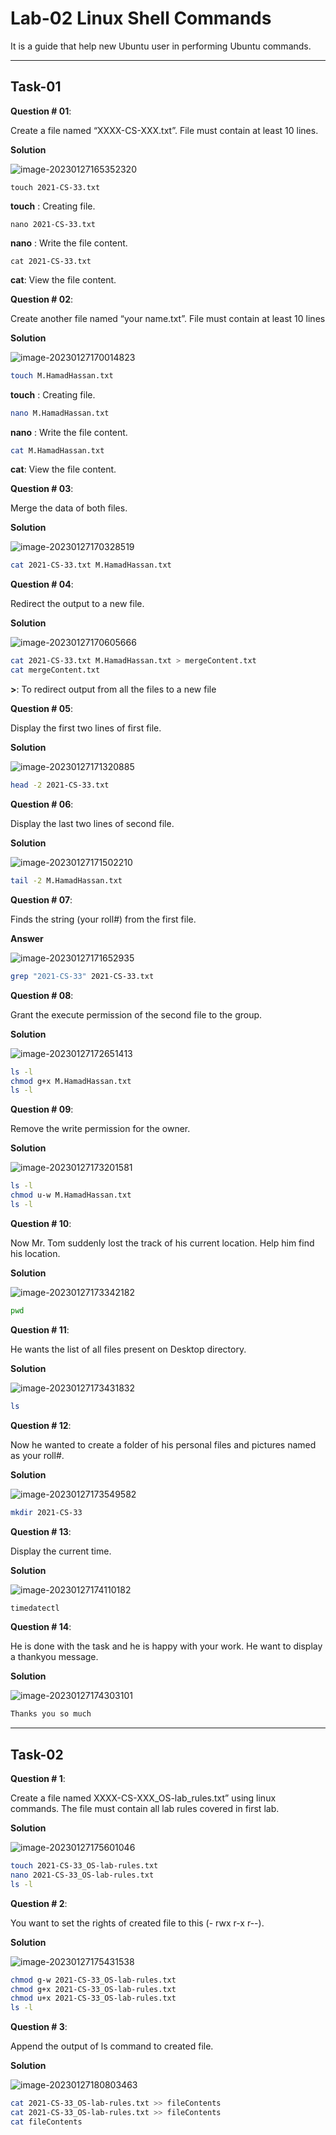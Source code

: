 

# Lab-02 Linux Shell Commands

It is a guide that help new Ubuntu user in performing Ubuntu commands.

---

## Task-01

**Question # 01**: 

Create a file named “XXXX-CS-XXX.txt”. File must contain at least 10 lines.

**Solution**

![image-20230127165352320](image-20230127165352320.png)

```
touch 2021-CS-33.txt
```

**touch** : Creating file.

```
nano 2021-CS-33.txt
```

**nano** : Write the file content.

```
cat 2021-CS-33.txt
```

**cat**: View the file content.

**Question # 02**: 

Create another file named “your name.txt”. File must contain at least 10 lines

**Solution**

![image-20230127170014823](image-20230127170014823.png)

```bash
touch M.HamadHassan.txt
```

**touch** : Creating file.

```bash
nano M.HamadHassan.txt
```

**nano** : Write the file content.

```bash
cat M.HamadHassan.txt
```

**cat**: View the file content.

**Question # 03**: 

Merge the data of both files.

**Solution**

![image-20230127170328519](image-20230127170328519.png)

```bash
cat 2021-CS-33.txt M.HamadHassan.txt
```

**Question # 04**:

Redirect the output to a new file.

**Solution**

![image-20230127170605666](image-20230127170605666.png)

````bash
cat 2021-CS-33.txt M.HamadHassan.txt > mergeContent.txt
cat mergeContent.txt
````

**>**: To redirect output from all the files to a new file

**Question # 05**:

Display the first two lines of first file.

**Solution**

![image-20230127171320885](image-20230127171320885.png)

```bash
head -2 2021-CS-33.txt
```

**Question # 06**: 

Display the last two lines of second file.

**Solution**

![image-20230127171502210](image-20230127171502210.png)

```bash
tail -2 M.HamadHassan.txt
```

**Question # 07**: 

Finds the string (your roll#) from the first file.

**Answer**

![image-20230127171652935](image-20230127171652935.png)

```bash
grep "2021-CS-33" 2021-CS-33.txt
```

**Question # 08**: 

Grant the execute permission of the second file to the group.

**Solution**

![image-20230127172651413](image-20230127172651413.png)

```bash
ls -l
chmod g+x M.HamadHassan.txt
ls -l
```

**Question # 09**: 

Remove the write permission for the owner.

**Solution**

![image-20230127173201581](image-202301271730295482.png)

```bash
ls -l
chmod u-w M.HamadHassan.txt
ls -l
```

**Question # 10**: 

Now Mr. Tom suddenly lost the track of his current location. Help him find his
location.

**Solution**

![image-20230127173342182](image-20230127173342182.png)

```bash
pwd
```

**Question # 11**: 

He wants the list of all files present on Desktop directory.

**Solution**

![image-20230127173431832](image-20230127173431832.png)

```bash
ls
```



**Question # 12**: 

Now he wanted to create a folder of his personal files and pictures named as
your roll#.

**Solution**

![image-20230127173549582](image-20230127173549582.png)

```bash
mkdir 2021-CS-33
```

**Question # 13**: 

Display the current time.

**Solution**

![image-20230127174110182](image-20230127174110182.png)

```bash
timedatectl
```

**Question # 14**: 

He is done with the task and he is happy with your work. He want to display a
thankyou message.

**Solution**

![image-20230127174303101](image-20230127174303101.png)

```bash
Thanks you so much
```

---

## Task-02

**Question # 1**: 

Create a file named XXXX-CS-XXX_OS-lab_rules.txt” using linux commands.
The file must contain all lab rules covered in first lab.

**Solution**

![image-20230127175601046](image-20230127175601046.png)



````bash
touch 2021-CS-33_OS-lab-rules.txt
nano 2021-CS-33_OS-lab-rules.txt
ls -l
````

**Question # 2**: 

You want to set the rights of created file to this (- rwx r-x r--). 

**Solution**

![image-20230127175431538](image-20230127175431538.png)

```bash
chmod g-w 2021-CS-33_OS-lab-rules.txt
chmod g+x 2021-CS-33_OS-lab-rules.txt
chmod u+x 2021-CS-33_OS-lab-rules.txt
ls -l
```

**Question # 3**: 

Append the output of ls command to created file.

**Solution**

![image-20230127180803463](image-20230127180803463.png)

```bash
cat 2021-CS-33_OS-lab-rules.txt >> fileContents
cat 2021-CS-33_OS-lab-rules.txt >> fileContents 
cat fileContents
```

